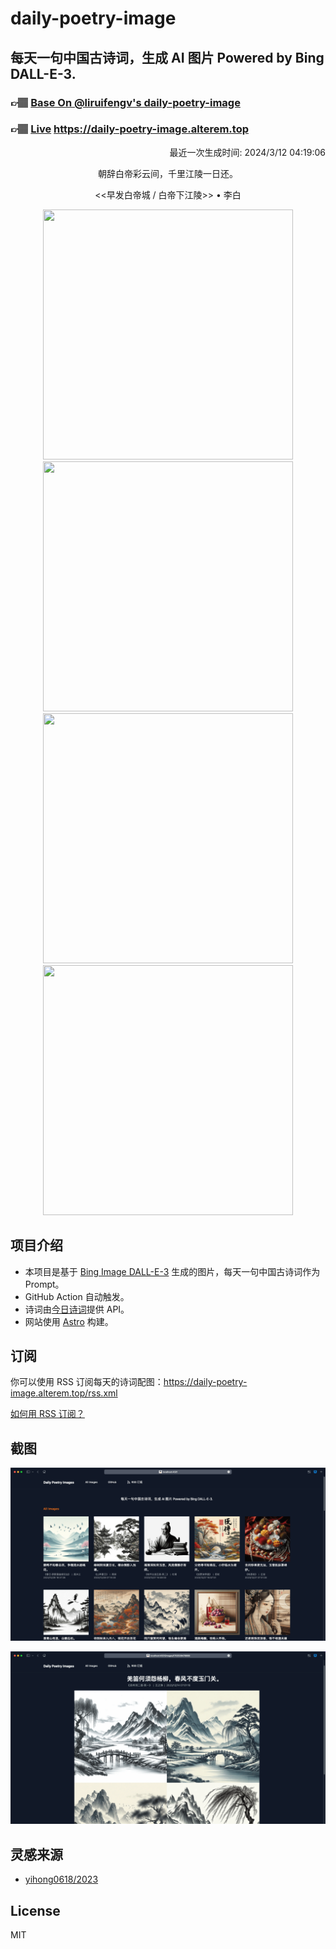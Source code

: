
# daily-poetry-image

## 每天一句中国古诗词，生成 AI 图片 Powered by Bing DALL-E-3.

### 👉🏽 [Base On @liruifengv's daily-poetry-image](https://github.com/liruifengv/daily-poetry-image)

### 👉🏽 [Live](https://daily-poetry-image.alterem.top/) https://daily-poetry-image.alterem.top

<p align="right">
  最近一次生成时间: 2024/3/12 04:19:06
</p>
<p align="center">
朝辞白帝彩云间，千里江陵一日还。
</p>
<p align="center">
<<早发白帝城 / 白帝下江陵>> • 李白
</p>
<p align="center">
<img src="https://tse3.mm.bing.net/th/id/OIG1.IIPTcew1gSM2t9A_aMOQ" height="400" width="400" />
<img src="https://tse2.mm.bing.net/th/id/OIG1.J1M.u5ChyHRJTQJmuCV9" height="400" width="400" />
<img src="https://tse3.mm.bing.net/th/id/OIG1.M3sl2GrBYQ2Ut3hOIc2I" height="400" width="400" />
<img src="https://tse4.mm.bing.net/th/id/OIG1.JkKSMkAfc_gs1g0GGEK_" height="400" width="400" />
</p>

## 项目介绍

-   本项目是基于 [Bing Image DALL-E-3](https://www.bing.com/images/create) 生成的图片，每天一句中国古诗词作为 Prompt。
-   GitHub Action 自动触发。
-   诗词由[今日诗词](https://www.jinrishici.com/)提供 API。
-   网站使用 [Astro](https://astro.build) 构建。

## 订阅

你可以使用 RSS 订阅每天的诗词配图：https://daily-poetry-image.alterem.top/rss.xml

[如何用 RSS 订阅？](https://zhuanlan.zhihu.com/p/55026716)

## 截图

![图片列表](./screenshots/Snipaste_2023-12-28_21-00-26.png)

![图片详情](./screenshots/Snipaste_2023-12-28_21-00-53.png)

## 灵感来源

-   [yihong0618/2023](https://github.com/yihong0618/2023)

## License

MIT
